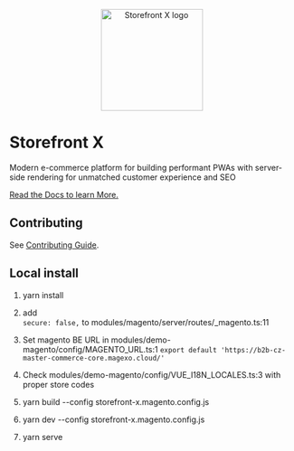 <p align="center">
  <a href="https://docs.storefrontx.io" target="_blank" rel="noopener noreferrer">
    <img width="180" src="https://docs.storefrontx.io/logo-square.svg" alt="Storefront X logo">
  </a>
</p>

# Storefront X

Modern e-commerce platform for building performant PWAs with server-side rendering for unmatched customer experience and SEO

[Read the Docs to learn More.](https://docs.storefrontx.io)

## Contributing

See [Contributing Guide](https://docs.storefrontx.io/contributing.html).


## Local install

1. yarn install

2. add  
```secure: false,``` 
to
modules/magento/server/routes/_magento.ts:11

3. Set magento BE URL in modules/demo-magento/config/MAGENTO_URL.ts:1
``` export default 'https://b2b-cz-master-commerce-core.magexo.cloud/' ```

4. Check modules/demo-magento/config/VUE_I18N_LOCALES.ts:3 with proper store codes

5. yarn build --config storefront-x.magento.config.js
6. yarn dev --config  storefront-x.magento.config.js
7. yarn serve
